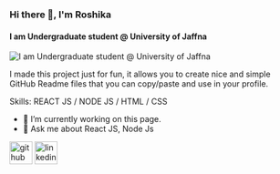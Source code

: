 ### Hi there 👋, I'm Roshika
#### I am Undergraduate student @ University of Jaffna
![I am Undergraduate student @ University of Jaffna](https://media.licdn.com/dms/image/D5616AQER1Yx9RJTNfw/profile-displaybackgroundimage-shrink_350_1400/0/1692599710754?e=1709164800&v=beta&t=Ccgxa29oqSgiEwdzrXE-To00U2AQuKgWZW_elflTBtU)

I made this project just for fun, it allows you to create nice and simple GitHub Readme files that you can copy/paste and use in your profile.

Skills: REACT JS / NODE JS / HTML / CSS

- 🔭 I’m currently working on this page. 
- 💬 Ask me about React JS, Node Js 


[<img src='https://cdn.jsdelivr.net/npm/simple-icons@3.0.1/icons/github.svg' alt='github' height='40'>](https://github.com/Dev-Roshika)  [<img src='https://cdn.jsdelivr.net/npm/simple-icons@3.0.1/icons/linkedin.svg' alt='linkedin' height='40'>](https://www.linkedin.com/in/roshika-nayanadhara/)  

